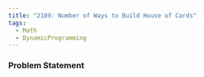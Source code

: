 ```yaml
---
title: "2189: Number of Ways to Build House of Cards"
tags:
  - Math
  - DynamicProgramming
---
```

### Problem Statement

